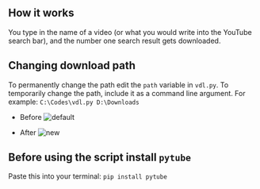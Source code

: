 ## How it works
You type in the name of a video (or what you would write into the YouTube search bar), and the number one search result gets downloaded.

## Changing download path
To permanently change the path edit the `path` variable in `vdl.py`. To temporarily change the path, include it as a command line argument. For example: 
```C:\Codes\vdl.py D:\Downloads```

* Before
![default](https://i.imgur.com/kUyk0d5.png "Default path")

* After
![new](https://i.imgur.com/JAwF3VH.png "New path")

## Before using the script install `pytube`
Paste this into your terminal: `pip install pytube`
